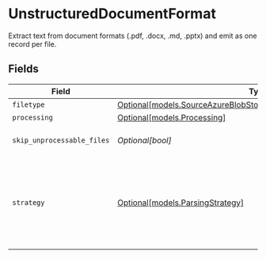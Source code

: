# UnstructuredDocumentFormat

Extract text from document formats (.pdf, .docx, .md, .pptx) and emit as one record per file.


## Fields

| Field                                                                                                                                                                                                                                                                                                                                                                                                                                     | Type                                                                                                                                                                                                                                                                                                                                                                                                                                      | Required                                                                                                                                                                                                                                                                                                                                                                                                                                  | Description                                                                                                                                                                                                                                                                                                                                                                                                                               |
| ----------------------------------------------------------------------------------------------------------------------------------------------------------------------------------------------------------------------------------------------------------------------------------------------------------------------------------------------------------------------------------------------------------------------------------------- | ----------------------------------------------------------------------------------------------------------------------------------------------------------------------------------------------------------------------------------------------------------------------------------------------------------------------------------------------------------------------------------------------------------------------------------------- | ----------------------------------------------------------------------------------------------------------------------------------------------------------------------------------------------------------------------------------------------------------------------------------------------------------------------------------------------------------------------------------------------------------------------------------------- | ----------------------------------------------------------------------------------------------------------------------------------------------------------------------------------------------------------------------------------------------------------------------------------------------------------------------------------------------------------------------------------------------------------------------------------------- |
| `filetype`                                                                                                                                                                                                                                                                                                                                                                                                                                | [Optional[models.SourceAzureBlobStorageSchemasStreamsFormatFiletype]](../models/sourceazureblobstorageschemasstreamsformatfiletype.md)                                                                                                                                                                                                                                                                                                    | :heavy_minus_sign:                                                                                                                                                                                                                                                                                                                                                                                                                        | N/A                                                                                                                                                                                                                                                                                                                                                                                                                                       |
| `processing`                                                                                                                                                                                                                                                                                                                                                                                                                              | [Optional[models.Processing]](../models/processing.md)                                                                                                                                                                                                                                                                                                                                                                                    | :heavy_minus_sign:                                                                                                                                                                                                                                                                                                                                                                                                                        | Processing configuration                                                                                                                                                                                                                                                                                                                                                                                                                  |
| `skip_unprocessable_files`                                                                                                                                                                                                                                                                                                                                                                                                                | *Optional[bool]*                                                                                                                                                                                                                                                                                                                                                                                                                          | :heavy_minus_sign:                                                                                                                                                                                                                                                                                                                                                                                                                        | If true, skip files that cannot be parsed and pass the error message along as the _ab_source_file_parse_error field. If false, fail the sync.                                                                                                                                                                                                                                                                                             |
| `strategy`                                                                                                                                                                                                                                                                                                                                                                                                                                | [Optional[models.ParsingStrategy]](../models/parsingstrategy.md)                                                                                                                                                                                                                                                                                                                                                                          | :heavy_minus_sign:                                                                                                                                                                                                                                                                                                                                                                                                                        | The strategy used to parse documents. `fast` extracts text directly from the document which doesn't work for all files. `ocr_only` is more reliable, but slower. `hi_res` is the most reliable, but requires an API key and a hosted instance of unstructured and can't be used with local mode. See the unstructured.io documentation for more details: https://unstructured-io.github.io/unstructured/core/partition.html#partition-pdf |